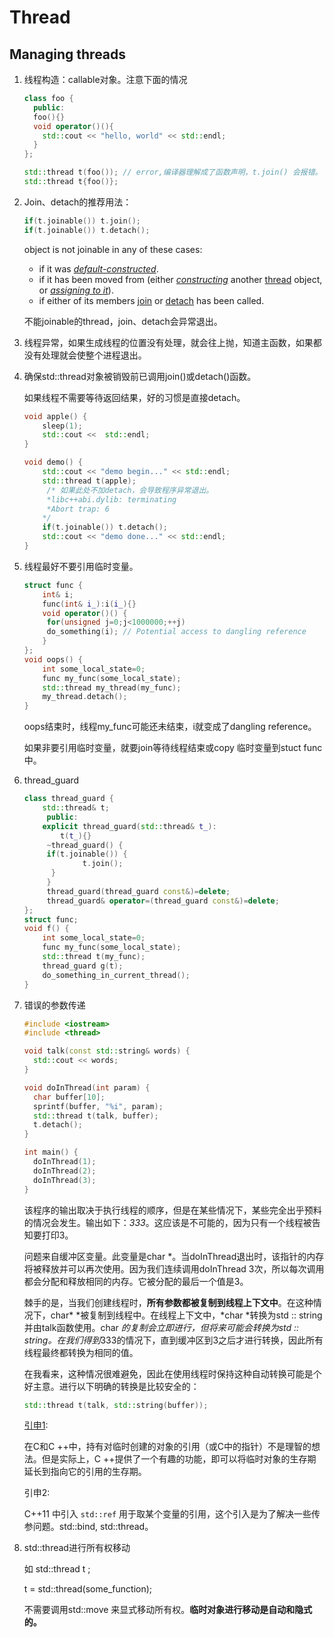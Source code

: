 # Thread

## Managing threads

1. 线程构造：callable对象。注意下面的情况

   ```c++
   class foo {
     public:
     foo(){}
     void operator()(){
       std::cout << "hello, world" << std::endl;
     }
   };
   
   std::thread t(foo()); // error,编译器理解成了函数声明，t.join() 会报错。
   std::thread t{foo()};
   ```

2. Join、detach的推荐用法：

   ```c++
   if(t.joinable()) t.join();  
   if(t.joinable()) t.detach();
   ```

   object is not joinable in any of these cases:

   - if it was *[default-constructed](http://www.cplusplus.com/thread::thread)*.
   - if it has been moved from (either *[constructing](http://www.cplusplus.com/thread::thread)* another [thread](http://www.cplusplus.com/thread) object, or *[assigning to it](http://www.cplusplus.com/thread::operator=)*).
   - if either of its members [join](http://www.cplusplus.com/thread::join) or [detach](http://www.cplusplus.com/thread::detach) has been called.

   不能joinable的thread，join、detach会异常退出。

3. 线程异常，如果生成线程的位置没有处理，就会往上抛，知道主函数，如果都没有处理就会使整个进程退出。

4. 确保std::thread对象被销毁前已调用join()或detach()函数。

   如果线程不需要等待返回结果，好的习惯是直接detach。

   ```c++
   void apple() {
       sleep(1);
       std::cout <<  std::endl;
   }
   
   void demo() {
       std::cout << "demo begin..." << std::endl;
       std::thread t(apple);
     	/* 如果此处不加detach，会导致程序异常退出。	
     	*libc++abi.dylib: terminating
   		*Abort trap: 6
       */
       if(t.joinable()) t.detach(); 
       std::cout << "demo done..." << std::endl;
   }
   ```

5. 线程最好不要引用临时变量。

   ```c++
   struct func {
       int& i;
       func(int& i_):i(i_){}
       void operator()() {
        for(unsigned j=0;j<1000000;++j)
        do_something(i); // Potential access to dangling reference
       }
   };
   void oops() {
       int some_local_state=0;
       func my_func(some_local_state);
       std::thread my_thread(my_func);
       my_thread.detach();
   }
   ```

   oops结束时，线程my_func可能还未结束，i就变成了dangling reference。

   如果非要引用临时变量，就要join等待线程结束或copy 临时变量到stuct func中。

6. thread_guard

   ```c++
   class thread_guard {
       std::thread& t;
   		public:
       explicit thread_guard(std::thread& t_):
           t(t_){}
   		~thread_guard() {
       	if(t.joinable()) {
   				t.join();
         }
   		}
   		thread_guard(thread_guard const&)=delete;
   		thread_guard& operator=(thread_guard const&)=delete;
   };
   struct func;
   void f() {
       int some_local_state=0;
       func my_func(some_local_state);
       std::thread t(my_func);
       thread_guard g(t);
       do_something_in_current_thread();
   }
   ```

7. 错误的参数传递

   ```c++
   #include <iostream>
   #include <thread>
   
   void talk(const std::string& words) {
     std::cout << words;
   }
   
   void doInThread(int param) {
     char buffer[10];
     sprintf(buffer, "%i", param);
     std::thread t(talk, buffer);
     t.detach();
   }
   
   int main() {
     doInThread(1);
     doInThread(2);
     doInThread(3);
   }
   ```

   该程序的输出取决于执行线程的顺序，但是在某些情况下，某些完全出乎预料的情况会发生。输出如下：*333*。这应该是不可能的，因为只有一个线程被告知要打印3。

   问题来自缓冲区变量。此变量是char *。当doInThread退出时，该指针的内存将被释放并可以再次使用。因为我们连续调用doInThread 3次，所以每次调用都会分配和释放相同的内存。它被分配的最后一个值是3。

   棘手的是，当我们创建线程时，**所有参数都被复制到线程上下文中**。在这种情况下，char* *被复制到线程中。在线程上下文中，*char *转换为std :: string并由talk函数使用。char *的复制会立即进行，但将来可能会转换为std :: string。在我们得到*333的情况下，直到缓冲区到3之后才进行转换，因此所有线程最终都转换为相同的值。

   在我看来，这种情况很难避免，因此在使用线程时保持这种自动转换可能是个好主意。进行以下明确的转换是比较安全的：

   ```c++
   std::thread t(talk, std::string(buffer)); 
   ```

   [引申1](https://blog.galowicz.de/2016/03/23/const_reference_to_temporary_object/):

   在C和C ++中，持有对临时创建的对象的引用（或C中的指针）不是理智的想法。但是实际上，C ++提供了一个有趣的功能，即可以将临时对象的生存期延长到指向它的引用的生存期。

   引申2:

   C++11 中引入 `std::ref` 用于取某个变量的引用，这个引入是为了解决一些传参问题。std::bind, std::thread。

8. std::thread进行所有权移动

   如 std::thread t ;

   t = std::thread(some_function);

   不需要调用std::move 来显式移动所有权。**临时对象进行移动是自动和隐式的。**

   